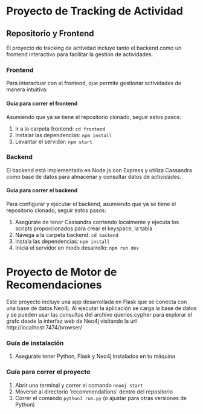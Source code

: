 # Proyecto de Tracking de Actividad

## Repositorio y Frontend

El proyecto de tracking de actividad incluye tanto el backend como un frontend interactivo para facilitar la gestión de actividades. 

### Frontend

Para interactuar con el frontend, que permite gestionar actividades de manera intuitiva:

#### Guía para correr el frontend

Asumiendo que ya se tiene el repositorio clonado, seguir estos pasos:

1. Ir a la carpeta frontend: `cd frontend`
2. Instalar las dependencias: `npm install`
3. Levantar el servidor: `npm start`

### Backend

El backend está implementado en Node.js con Express y utiliza Cassandra como base de datos para almacenar y consultar datos de actividades.

#### Guía para correr el backend

Para configurar y ejecutar el backend, asumiendo que ya se tiene el repositorio clonado, seguir estos pasos:

1. Asegúrate de tener Cassandra corriendo localmente y ejecuta los scripts proporcionados para crear el keyspace, la tabla 
2. Navega a la carpeta backend: `cd backend`
3. Instala las dependencias: `npm install`
4. Inicia el servidor en modo desarrollo: `npm run dev`

# Proyecto de Motor de Recomendaciones

Este proyecto incluye una app desarrollada en Flask que se conecta con una base de datos Neo4j. Al ejecutar la aplicación se carga la base de datos y se pueden usar las consultas del archivo queries.cypher para explorar el grafo desde la interfaz web de Neo4j visitando la url http://localhost:7474/browser/

### Guía de instalación

1. Asegurate tener Python, Flask y Neo4j instalados en tu máquina

### Guía para correr el proyecto
1. Abrir una terminal y correr el comando `neo4j start`
2. Moverse al directorio 'recommendations' dentro del repositorio
3. Correr el comando `python3 run.py` (o ajustar para otras versiones de Python)


